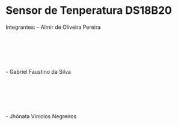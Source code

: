 # Sensor de Tenperatura DS18B20
Integrantes: - Almir de Oliveira Pereira <br>
<br/><br/><br/><br/><br/><br/> - Gabriel Faustino da Silva <br>
<br/><br/><br/><br/><br/><br/> - Jhônata Vinícios Negreiros


